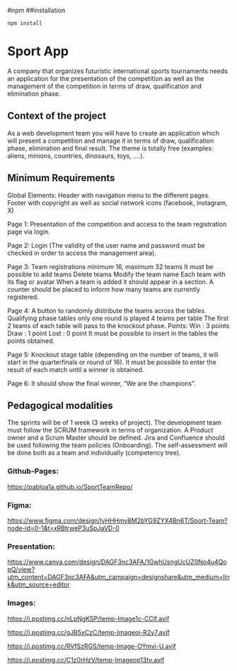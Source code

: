 
#npm
##installation
````
npm install
````

# Sport App

A company that organizes futuristic international sports tournaments needs an application for the presentation of the competition as well as the management of the competition in terms of draw, qualification and elimination phase.

## Context of the project

As a web development team you will have to create an application which will present a competition and manage it in terms of draw, qualification phase, elimination and final result.
The theme is totally free (examples: aliens, minions, countries, dinosaurs, toys, ....).

## Minimum Requirements
Global Elements:
Header with navigation menu to the different pages.
Footer with copyright as well as social network icons (facebook, instagram, X)

Page 1:
Presentation of the competition and access to the team registration page via login.

Page 2:
Login (The validity of the user name and password must be checked in order to access the management area).

Page 3:
Team registrations
minimum 16, maximum 32 teams
It must be possible to add teams
Delete teams
Modify the team name
Each team with its flag or avatar
When a team is added it should appear in a section.
A counter should be placed to inform how many teams are currently registered.

Page 4:
A button to randomly distribute the teams across the tables.
Qualifying phase tables only one round is played
4 teams per table
The first 2 teams of each table will pass to the knockout phase.
Points:
Win : 3 points
Draw : 1 point
Lost : 0 point
It must be possible to insert in the tables the points obtained.

Page 5:
Knockout stage table (depending on the number of teams, it will start in the quarterfinals or round of 16).
It must be possible to enter the result of each match until a winner is obtained.

Page 6:
It should show the final winner, “We are the champions”.

## Pedagogical modalities

The sprints will be of 1 week (3 weeks of project). The development team must follow the SCRUM framework in terms of organization. A Product owner and a Scrum Master should be defined. Jira and Confluence should be used following the team policies (Onboarding). The self-assessment will be done both as a team and individually (competency tree).

### Github-Pages:

https://pabloa1a.github.io/SportTeamRepo/

### Figma: 

https://www.figma.com/design/lvHHHmy8M2bYG9ZYX4Bn6T/Sport-Team?node-id=0-1&t=xRBtrweP3uSpJaVD-0

### Presentation:

https://www.canva.com/design/DAGF3nc3AFA/1GwhUsngUcUZ0No4u4QopQ/view?utm_content=DAGF3nc3AFA&utm_campaign=designshare&utm_medium=link&utm_source=editor

### Images:

https://i.postimg.cc/nLpNgKSP/temp-Image1c-CClf.avif

https://i.postimg.cc/gJB5xCzC/temp-Imageoi-R2y7.avif

https://i.postimg.cc/RVfSzRGS/temp-Image-OYmvi-U.avif

https://i.postimg.cc/C1z0rHzV/temp-Imageop13tv.avif